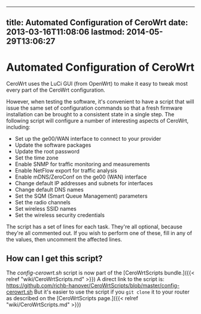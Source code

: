 
---
title: Automated Configuration of CeroWrt
date: 2013-03-16T11:08:06
lastmod: 2014-05-29T13:06:27
---
Automated Configuration of CeroWrt
==================================

CeroWrt uses the LuCi GUI (from OpenWrt) to make it easy to tweak most
every part of the CeroWrt configuration.

However, when testing the software, it's convenient to have a script
that will issue the same set of configuration commands so that a fresh
firmware installation can be brought to a consistent state in a single
step. The following script will configure a number of interesting
aspects of CeroWrt, including:

-   Set up the ge00/WAN interface to connect to your provider
-   Update the software packages
-   Update the root password
-   Set the time zone
-   Enable SNMP for traffic monitoring and measurements
-   Enable NetFlow export for traffic analysis
-   Enable mDNS/ZeroConf on the ge00 (WAN) interface
-   Change default IP addresses and subnets for interfaces
-   Change default DNS names
-   Set the SQM (Smart Queue Management) parameters
-   Set the radio channels
-   Set wireless SSID names
-   Set the wireless security credentials

The script has a set of lines for each task. They're all optional,
because they're all commented out. If you wish to perform one of these,
fill in any of the values, then uncomment the affected lines.

How can I get this script?
--------------------------

The *config-cerowrt.sh* script is now part of the
[CeroWrtScripts bundle.]({{< relref "wiki/CeroWrtScripts.md" >}}) A direct link to the
script is:
https://github.com/richb-hanover/CeroWrtScripts/blob/master/config-cerowrt.sh
But it's easier to use the script if you `git clone` it to your router
as described on the [CeroWrtScripts page.]({{< relref "wiki/CeroWrtScripts.md" >}})
